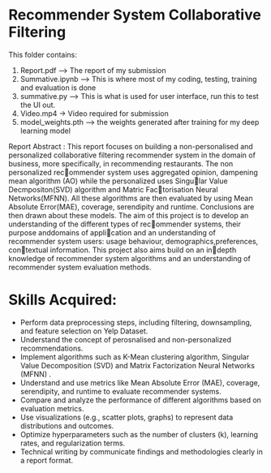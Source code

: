 # Recommender System Collaborative Filtering

This folder contains:
1) Report.pdf --> The report of my submission
2) Summative.ipynb --> This is where most of my coding, testing, training and evaluation is done
3) summative.py --> This is what is used for user interface, run this to test the UI out.
4) Video.mp4 -> Video required for submission
5) model_weights.pth --> the weights generated after training for my deep learning model

Report Abstract : This report focuses on building a non-personalised and personalized collaborative filtering recommender system in the domain of business, more specifically, in recommending restaurants. The non personalized recommender system uses aggregated opinion, dampening mean algorithm (AO) while the personalized uses Singular Value Decmpositon(SVD) algorithm and Matric Factorisation Neural Networks(MFNN). All these algorithms are then evaluated by using Mean Absolute Error(MAE), coverage, serendipity and runtime. Conclusions are then drawn about these models. The aim of this project is to develop an understanding of the different types of recommender systems, their purpose anddomains of application and an understanding of recommender system users: usage behaviour, demographics,preferences, contextual information. This project also aims build on an indepth knowledge of recommender system algorithms and an understanding of recommender system evaluation methods.

# Skills Acquired:
- Perform data preprocessing steps, including filtering, downsampling, and feature selection on Yelp Dataset.
- Understand the concept of perosnalised and non-personalized recommendations.
- Implement algorithms such as K-Mean clustering algorithm, Singular Value Decomposition (SVD) and Matrix Factorization Neural Networks (MFNN) .
- Understand and use metrics like Mean Absolute Error (MAE), coverage, serendipity, and runtime to evaluate recommender systems.
- Compare and analyze the performance of different algorithms based on evaluation metrics.
- Use visualizations (e.g., scatter plots, graphs) to represent data distributions and outcomes.
- Optimize hyperparameters such as the number of clusters (k), learning rates, and regularization terms.
- Technical writing by communicate findings and methodologies clearly in a report format.
        
